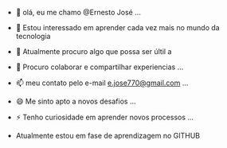 - 👋 olá, eu me chamo @Ernesto José ...
- 👀 Estou interessado em aprender cada vez mais no mundo da tecnologia
- 🌱 Atualmente procuro algo que possa ser últil a 
- 💞️ Procuro colaborar e compartilhar experiencias  ...
- 📫 meu contato pelo e-mail e.jose770@gmail.com ...
- 😄 Me sinto apto a novos desafios ...
- ⚡ Tenho curiosidade em aprender novos processos ...

 - Atualmente estou em fase de aprendizagem no  GITHUB
<!---
Ernestojoseandrade/Ernestojoseandrade is a ✨ special ✨ repository because its `README.md` (this file) appears on your GitHub profile.
You can click the Preview link to take a look at your changes.
--->
